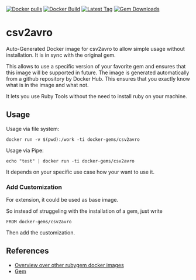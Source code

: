 [![Docker pulls](https://img.shields.io/docker/pulls/rubygem/csv2avro.svg)](https://hub.docker.com/r/rubygem/csv2avro/)
[![Docker Build](https://img.shields.io/docker/automated/rubygem/csv2avro.svg)](https://hub.docker.com/r/rubygem/csv2avro/)
[![Latest Tag](https://img.shields.io/github/tag/docker-rubygem/csv2avro.svg)](https://hub.docker.com/r/rubygem/csv2avro/)
[![Gem Downloads](https://img.shields.io/gem/dt/csv2avro.svg)](https://rubygems.org/gems/csv2avro/)
# csv2avro

Auto-Generated Docker image for csv2avro to allow simple usage without installation.
It is in sync with the original gem.

This allows to use a specific version of your favorite gem and ensures that this image will be supported in future.
The image is generated automatically from a github repository by Docker Hub.
This ensures that you exactly know what is in the image and what not.

It lets you use Ruby Tools without the need to install ruby on your machine.

## Usage

Usage via file system:

`docker run -v $(pwd):/work -ti docker-gems/csv2avro`

Usage via Pipe:

`echo "test" | docker run -ti docker-gems/csv2avro`

It depends on your specific use case how your want to use it.

### Add Customization

For extension, it could be used as base image.

So instead of struggeling with the installation of a gem, just write

`FROM docker-gems/csv2avro`

Then add the customization.

## References

 - [Overview over other rubygem docker images](https://github.com/thinkbot/docker-rubygem)
 - [Gem](https://rubygems.org/gems/csv2avro/)
